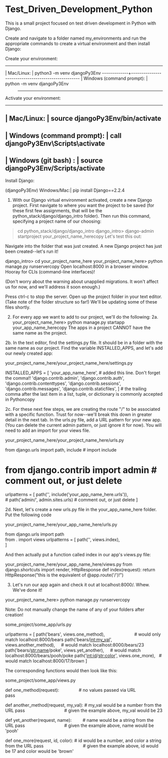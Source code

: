# Test_Driven_Development_Python
This is a small project focused on test driven development in Python with Django. 

<!-- Setting up Django -->

Create and navigate to a folder named my_environments and run the appropriate commands to create a virtual environment and then install Django:

Create your environment:

------------------------------------------------------------------
| Mac/Linux: | python3 -m venv djangoPy3Env 
-------------+----------------------------------------------------
| Windows (command prompt): | python -m venv djangoPy3Env
>------------------------------------------------------------------

Activate your environment:

------------------------------------------------------------------
| Mac/Linux: | source djangoPy3Env/bin/activate                         
------------------------------------------------------------------
| Windows (command prompt): | call djangoPy3Env\Scripts\activate       
------------------------------------------------------------------
| Windows (git bash) : | source djangoPy3Env/Scripts/activate         
------------------------------------------------------------------

Install Django:

(djangoPy3Env) Windows/Mac:| pip install Django==2.2.4

<!-- ---------------------------------------------------------- -->
<!-- Creating a Django Folder Structure (MTV) -->

1. With our Django virtual environment activated, create a new Django project. First navigate to where you want the project to be saved (for these first few assignments, that will be the python_stack/django/django_intro folder). Then run this command, specifying a project name of our choosing:

> cd python_stack/django/django_intro
django_intro> django-admin startproject your_project_name_herecopy
Let's test this out:

Navigate into the folder that was just created. A new Django project has just been created--let's run it!

django_intro> cd your_project_name_here
your_project_name_here> python manage.py runservercopy
Open localhost:8000 in a browser window. Hooray for CLIs (command-line interfaces)!

(Don't worry about the warning about unapplied migrations. It won't affect us for now, and we'll address it soon enough.)

Press ctrl-c to stop the server. Open up the project folder in your text editor. (Take note of the folder structure so far!) We'll be updating some of these files shortly.

2. For every app we want to add to our project, we'll do the following:
2a. your_project_name_here> python manage.py startapp your_app_name_herecopy
The apps in a project CANNOT have the same name as the project.

2b. In the text editor, find the settings.py file. It should be in a folder with the same name as our project. Find the variable INSTALLED_APPS, and let's add our newly created app:

your_project_name_here/your_project_name_here/settings.py

   INSTALLED_APPS = [
       'your_app_name_here', # added this line. Don't forget the comma!!
       'django.contrib.admin',
       'django.contrib.auth',
       'django.contrib.contenttypes',
       'django.contrib.sessions',
       'django.contrib.messages',
       'django.contrib.staticfiles',
   ]    # the trailing comma after the last item in a list, tuple, or dictionary is commonly accepted in Pythoncopy
   
2c. For these next few steps, we are creating the route "/" to be associated with a specific function. Trust for now--we'll break this down in greater detail in the next tab. In the urls.py file, add a URL pattern for your new app. (You can delete the current admin pattern, or just ignore it for now). You will need to add an import for your views file.

your_project_name_here/your_project_name_here/urls.py

from django.urls import path, include           # import include
# from django.contrib import admin              # comment out, or just delete
urlpatterns = [
    path('', include('your_app_name_here.urls')),	   
    # path('admin/', admin.sites.urls)         # comment out, or just delete
]

2d. Next, let's create a new urls.py file in the your_app_name_here folder. Put the following code

your_project_name_here/your_app_name_here/urls.py

from django.urls import path     
from . import views
urlpatterns = [
    path('', views.index),	   
]

And then actually put a function called index in our app's views.py file:

your_project_name_here/your_app_name_here/views.py
from django.shortcuts import render, HttpResponse
def index(request):
    return HttpResponse("this is the equivalent of @app.route('/')!")
    
3. Let's run our app again and check it out at localhost:8000/. Whew. We've done it!

your_project_name_here> python manage.py runservercopy

Note: Do not manually change the name of any of your folders after creation!

<!-- --------------------------------------------------------------------------------- -->

<!-- Example of how routing works -->

some_project/some_app/urls.py

urlpatterns = [
        path('bears', views.one_method),                        # would only match localhost:8000/bears
        path('bears/<int:my_val>', views.another_method),       # would match localhost:8000/bears/23
        path('bears/<str:name>/poke', views.yet_another),       # would match localhost:8000/bears/pooh/poke
    	path('<int:id>/<str:color>', views.one_more),           # would match localhost:8000/17/brown
]

The corresponding functions would then look like this:

some_project/some_app/views.py

def one_method(request):                # no values passed via URL
    pass                                
    
def another_method(request, my_val):	# my_val would be a number from the URL
    pass                                # given the example above, my_val would be 23
    
def yet_another(request, name):	        # name would be a string from the URL
    pass                                # given the example above, name would be 'pooh'
    
def one_more(request, id, color): 	# id would be a number, and color a string from the URL
    pass                                # given the example above, id would be 17 and color would be 'brown'

<!-- --------------------------------------------------------------------------------------------------------------------- -->




